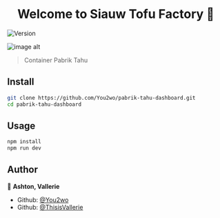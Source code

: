 <h1 align="center">Welcome to Siauw Tofu Factory 👋</h1>
<p>
  <img alt="Version" src="https://img.shields.io/badge/version-0.3-blue.svg?cacheSeconds=2592000" />
</p>

![image alt](https://github.com/You2wo/pabrik-tahu-dashboard/blob/8fb8c939372e2e56074fdaec85f8e99fc1169691/preview.png)

> Container Pabrik Tahu

## Install

```sh
git clone https://github.com/You2wo/pabrik-tahu-dashboard.git
cd pabrik-tahu-dashboard
```

## Usage

```sh
npm install
npm run dev
```

## Author

👤 **Ashton, Vallerie**

* Github: [@You2wo](https://github.com/You2wo)
* Github: [@ThisisVallerie](https://github.com/ThisisVallerie)
